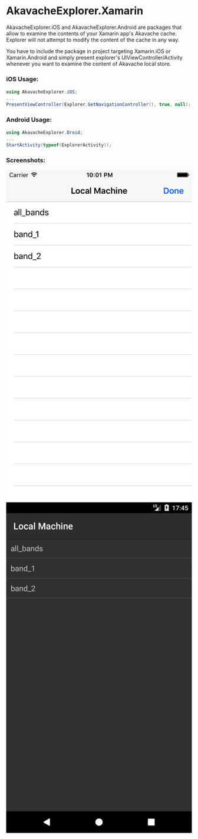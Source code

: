 # AkavacheExplorer.Xamarin

AkavacheExplorer.iOS and AkavacheExplorer.Android are packages that allow to examine the contents of your Xamarin app's Akavache cache. Explorer will not attempt to modify the content of the cache in any way. 

You have to include the package in project targeting Xamarin.iOS or Xamarin.Android and simply present explorer's UIViewController/Activity whenever you want to examine the content of Akavache local store.

### iOS Usage:

```cs
using AkavacheExplorer.iOS;
...
PresentViewController(Explorer.GetNavigationController(), true, null);
```

### Android Usage:

```cs
using AkavacheExplorer.Droid;
...
StartActivity(typeof(ExplorerActivity));
```

### Screenshots:

![iOS](/images/screenshot_ios.png)
![Android](/images/screenshot_android.png)